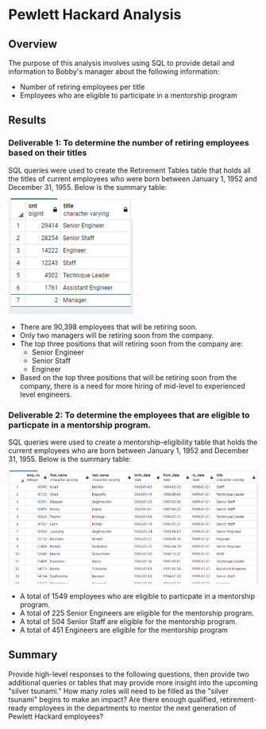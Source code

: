 # Pewlett Hackard Analysis

## Overview
The purpose of this analysis involves using SQL to provide detail and information to Bobby's manager about the following information:
- Number of retiring employees per title
- Employees who are eligible to participate in a mentorship program

## Results
### Deliverable 1: To determine the number of retiring employees based on their titles

SQL queries were used to create the Retirement Tables table that holds all the titles of current employees who were born between January 1, 1952 and December 31, 1955. Below is the summary table:

![](Resources/retiring_titles.PNG)

- There are 90,398 employees that will be retiring soon.
- Only two managers will be retiring soon from the company.
- The top three positions that will retiring soon from the company are:
  - Senior Engineer
  - Senior Staff
  - Engineer
- Based on the top three positions that will be retiring soon from the company, there is a need for more hiring of mid-level to experienced level engineers.

### Deliverable 2: To determine the employees that are eligible to particpate in a mentorship program.

SQL queries were used to create a mentorship-eligibility table that holds the current employees who are born between January 1, 1952 and December 31, 1955. Below is the summary table:

![](Resources/mentorship_eligibility.PNG)


- A total of 1549 employees who are eligible to particpate in a mentorship program. 
- A total of 225 Senior Engineers are eligible for the mentorship program.
- A total of 504 Senior Staff are eligible for the mentorship program.
- A total of 451 Engineers are eligible for the mentorship program


## Summary
Provide high-level responses to the following questions, then provide two additional queries or tables that may provide more insight into the upcoming "silver tsunami."
How many roles will need to be filled as the "silver tsunami" begins to make an impact?
Are there enough qualified, retirement-ready employees in the departments to mentor the next generation of Pewlett Hackard employees?
